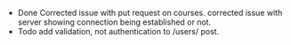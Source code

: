 -   Done
    Corrected issue with put request on courses.
    corrected issue with server showing connection being established or not.
-   Todo
    add validation, not authentication to /users/ post.
